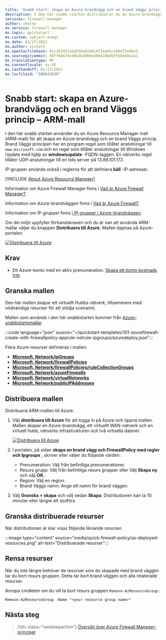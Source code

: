 ```yaml
---
title: 'Snabb start: skapa en Azure-brandvägg och en brand Väggs princip – Resource Manager-mall'
description: I den här snabb starten distribuerar du en Azure-brandvägg och en brand Väggs princip.
services: firewall-manager
author: vhorne
ms.service: firewall-manager
ms.topic: quickstart
ms.custom: subject-armqs
ms.date: 02/17/2021
ms.author: victorh
ms.openlocfilehash: 9cc263d311bd550a92a0c8f14ab5ce86d72e9ee3
ms.sourcegitcommit: 58ff80474cd8b3b30b0e29be78b8bf559ab0caa1
ms.translationtype: MT
ms.contentlocale: sv-SE
ms.lasthandoff: 02/17/2021
ms.locfileid: "100633639"
---
```

# <a name="quickstart-create-an-azure-firewall-and-a-firewall-policy---arm-template"></a>Snabb start: skapa en Azure-brandvägg och en brand Väggs princip – ARM-mall

I den här snabb starten använder du en Azure Resource Manager mall (ARM-mall) för att skapa en Azure-brandvägg och en brand Väggs princip. Brand Väggs principen har en program regel som tillåter anslutningar till `www.microsoft.com` och en regel som tillåter anslutningar till Windows Update med hjälp av **windowsupdate** -FQDN-taggen. En nätverks regel tillåter UDP-anslutningar till en tids server på 13.86.101.172.

IP-grupper används också i reglerna för att definiera **käll** -IP-adresser.

[!INCLUDE [About Azure Resource Manager](../../includes/resource-manager-quickstart-introduction.md)]

Information om Azure Firewall Manager finns i [Vad är Azure Firewall Manager?](overview.md).

Information om Azure-brandväggen finns i [Vad är Azure Firewall?](../firewall/overview.md).

Information om IP-grupper finns [i IP-grupper i Azure-brandväggen](../firewall/ip-groups.md).

Om din miljö uppfyller förhandskraven och du är van att använda ARM-mallar väljer du knappen **Distribuera till Azure**. Mallen öppnas på Azure-portalen.

[![Distribuera till Azure](../media/template-deployments/deploy-to-azure.svg)](https://portal.azure.com/#create/Microsoft.Template/uri/https%3A%2F%2Fraw.githubusercontent.com%2FAzure%2Fazure-quickstart-templates%2Fmaster%2F101-azurefirewall-create-with-firewallpolicy-apprule-netrule-ipgroups%2Fazuredeploy.json)

## <a name="prerequisites"></a>Krav

- Ett Azure-konto med en aktiv prenumeration. [Skapa ett konto kostnads fritt](https://azure.microsoft.com/free/?WT.mc_id=A261C142F).

## <a name="review-the-template"></a>Granska mallen

Den här mallen skapar ett virtuellt Hubbs nätverk, tillsammans med nödvändiga resurser för att stödja scenariot.

Mallen som används i den här snabbstarten kommer från [Azure-snabbstartsmallar](https://azure.microsoft.com/resources/templates/101-azurefirewall-create-with-firewallpolicy-apprule-netrule-ipgroups/).

:::code language="json" source="~/quickstart-templates/101-azurefirewall-create-with-firewallpolicy-apprule-netrule-ipgroups/azuredeploy.json":::

Flera Azure-resurser definieras i mallen:

- [**Microsoft. Network/ipGroups**](/azure/templates/microsoft.network/ipGroups)
- [**Microsoft. Network/firewallPolicies**](/azure/templates/microsoft.network/firewallPolicies)
- [**Microsoft. Network/firewallPolicies/ruleCollectionGroups**](/azure/templates/microsoft.network/firewallPolicies/ruleCollectionGroups)
- [**Microsoft. Network/azureFirewalls**](/azure/templates/microsoft.network/azureFirewalls)
- [**Microsoft. Network/virtualNetworks**](/azure/templates/microsoft.network/virtualnetworks)
- [**Microsoft. Network/publicIPAddresses**](/azure/templates/microsoft.network/publicipaddresses)

## <a name="deploy-the-template"></a>Distribuera mallen

Distribuera ARM-mallen till Azure:

1. Välj **distribuera till Azure** för att logga in på Azure och öppna mallen. Mallen skapar en Azure-brandvägg, ett virtuellt WAN-nätverk och en virtuell hubb, nätverks infrastrukturen och två virtuella datorer.

   [![Distribuera till Azure](../media/template-deployments/deploy-to-azure.svg)](https://portal.azure.com/#create/Microsoft.Template/uri/https%3A%2F%2Fraw.githubusercontent.com%2FAzure%2Fazure-quickstart-templates%2Fmaster%2F101-azurefirewall-create-with-firewallpolicy-apprule-netrule-ipgroups%2Fazuredeploy.json)

2. I portalen, på sidan **skapa en brand vägg och FirewallPolicy med regler och Ipgroups** , skriver eller väljer du följande värden:
   - Prenumeration: Välj från befintliga prenumerationer.
   - Resurs grupp: Välj från befintliga resurs grupper eller Välj **Skapa ny** och välj **OK**.
   - Region: Välj en region.
   - Brand Väggs namn: Ange ett namn för brand väggen.

3. Välj **Granska + skapa** och välj sedan **Skapa**. Distributionen kan ta 10 minuter eller längre att slutföra.

## <a name="review-deployed-resources"></a>Granska distribuerade resurser

När distributionen är klar visas följande liknande resurser.

:::image type="content" source="media/quick-firewall-policy/qs-deployed-resources.png" alt-text="Distribuerade resurser":::

## <a name="clean-up-resources"></a>Rensa resurser

När du inte längre behöver de resurser som du skapade med brand väggen tar du bort resurs gruppen. Detta tar bort brand väggen och alla relaterade resurser.

Anropa cmdleten om du vill ta bort resurs gruppen `Remove-AzResourceGroup` :

```azurepowershell-interactive
Remove-AzResourceGroup -Name "<your resource group name>"
```

## <a name="next-steps"></a>Nästa steg

> [!div class="nextstepaction"]
> [Översikt över Azure Firewall Manager-principer](policy-overview.md)
